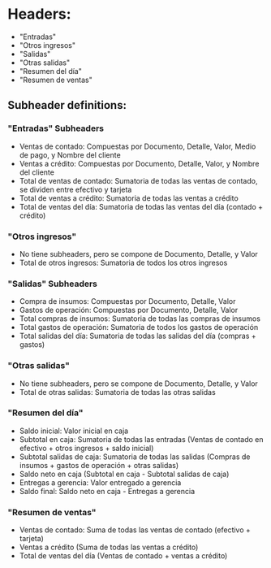 # Headers: 
- "Entradas"
- "Otros ingresos"
- "Salidas"
- "Otras salidas"
- "Resumen del día"
- "Resumen de ventas"

## Subheader definitions:

### "Entradas" Subheaders

- Ventas de contado: Compuestas por Documento, Detalle, Valor, Medio de pago, y Nombre del cliente
- Ventas a crédito: Compuestas por Documento, Detalle, Valor, y Nombre del cliente
- Total de ventas de contado: Sumatoria de todas las ventas de contado, se dividen entre efectivo y tarjeta
- Total de ventas a crédito: Sumatoria de todas las ventas a crédito
- Total de ventas del día: Sumatoria de todas las ventas del día (contado + crédito)

### "Otros ingresos" 

- No tiene subheaders, pero se compone de Documento, Detalle, y Valor
- Total de otros ingresos: Sumatoria de todos los otros ingresos

### "Salidas" Subheaders

- Compra de insumos: Compuestas por Documento, Detalle, Valor
- Gastos de operación: Compuestas por Documento, Detalle, Valor
- Total compras de insumos: Sumatoria de todas las compras de insumos
- Total gastos de operación: Sumatoria de todos los gastos de operación
- Total salidas del día: Sumatoria de todas las salidas del día (compras + gastos)

### "Otras salidas"

- No tiene subheaders, pero se compone de Documento, Detalle, y Valor
- Total de otras salidas: Sumatoria de todas las otras salidas

### "Resumen del día" 

- Saldo inicial: Valor inicial en caja
- Subtotal en caja: Sumatoria de todas las entradas (Ventas de contado en efectivo + otros ingresos + saldo inicial)
- Subtotal salidas de caja: Sumatoria de todas las salidas (Compras de insumos + gastos de operación + otras salidas)
- Saldo neto en caja (Subtotal en caja - Subtotal salidas de caja)
- Entregas a gerencia: Valor entregado a gerencia
- Saldo final: Saldo neto en caja - Entregas a gerencia

### "Resumen de ventas" 

- Ventas de contado: Suma de todas las ventas de contado (efectivo + tarjeta)
- Ventas a crédito (Suma de todas las ventas a crédito)
- Total de ventas del día (Ventas de contado + ventas a crédito)



